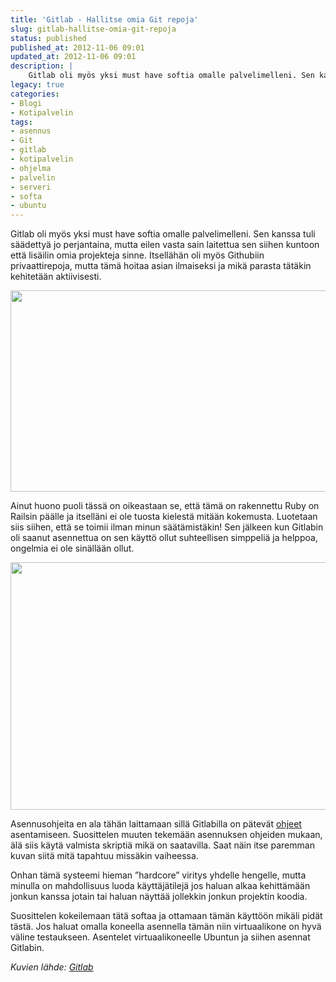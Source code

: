 ```yaml
---
title: 'Gitlab - Hallitse omia Git repoja'
slug: gitlab-hallitse-omia-git-repoja
status: published
published_at: 2012-11-06 09:01
updated_at: 2012-11-06 09:01
description: |
    Gitlab oli myös yksi must have softia omalle palvelimelleni. Sen kanssa tuli säädettyä jo perjantaina, mutta eilen vasta sain laitettua sen siihen kuntoon että lisäilin omia projekteja sinne. Itsellähän oli myös Githubiin privaattirepoja, mutta tämä hoitaa asian ilmaiseksi ja mikä parasta tätäkin kehitetään aktiivisesti.
legacy: true
categories:
- Blogi
- Kotipalvelin
tags:
- asennus
- Git
- gitlab
- kotipalvelin
- ohjelma
- palvelin
- serveri
- softa
- ubuntu
---
```


<p>Gitlab oli myös yksi must have softia omalle palvelimelleni. Sen kanssa tuli säädettyä jo perjantaina, mutta eilen vasta sain laitettua sen siihen kuntoon että lisäilin omia projekteja sinne. Itsellähän oli myös Githubiin privaattirepoja, mutta tämä hoitaa asian ilmaiseksi ja mikä parasta tätäkin kehitetään aktiivisesti.</p>
<p><a href="https://cdn.markokaartinen.net/uploads/2012/11/gitlab_commits.png"><img loading="lazy" decoding="async" class="aligncenter size-medium wp-image-3505" title="Gitlab commits" src="https://cdn.markokaartinen.net/uploads/2012/11/gitlab_commits-610x322.png" alt="" width="610" height="322" /></a></p>
<p><!--more--></p>
<p>Ainut huono puoli tässä on oikeastaan se, että tämä on rakennettu Ruby on Railsin päälle ja itselläni ei ole tuosta kielestä mitään kokemusta. Luotetaan siis siihen, että se toimii ilman minun säätämistäkin! Sen jälkeen kun Gitlabin oli saanut asennettua on sen käyttö ollut suhteellisen simppeliä ja helppoa, ongelmia ei ole sinällään ollut.</p>
<p><a href="https://cdn.markokaartinen.net/uploads/2012/11/gitlab_source.png"><img loading="lazy" decoding="async" class="aligncenter size-medium wp-image-3506" title="Gitlab source" src="https://cdn.markokaartinen.net/uploads/2012/11/gitlab_source-610x396.png" alt="" width="610" height="396" /></a></p>
<p>Asennusohjeita en ala tähän laittamaan sillä Gitlabilla on pätevät <a href="https://github.com/gitlabhq/gitlabhq/blob/stable/doc/installation.md" target="_blank">ohjeet</a> asentamiseen. Suosittelen muuten tekemään asennuksen ohjeiden mukaan, älä siis käytä valmista skriptiä mikä on saatavilla. Saat näin itse paremman kuvan siitä mitä tapahtuu missäkin vaiheessa.</p>
<p>Onhan tämä systeemi hieman &#8221;hardcore&#8221; viritys yhdelle hengelle, mutta minulla on mahdollisuus luoda käyttäjätilejä jos haluan alkaa kehittämään jonkun kanssa jotain tai haluan näyttää jollekkin jonkun projektin koodia.</p>
<p>Suosittelen kokeilemaan tätä softaa ja ottamaan tämän käyttöön mikäli pidät tästä. Jos haluat omalla koneella asennella tämän niin virtuaalikone on hyvä väline testaukseen. Asentelet virtuaalikoneelle Ubuntun ja siihen asennat Gitlabin.</p>
<p><em>Kuvien lähde: <a href="http://blog.gitlabhq.com/screenshots/" target="_blank">Gitlab</a></em></p>